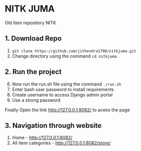 # NITK JUMA
Old item repository NITK


## 1. Download Repo
1. ```git clone https://github.com/jithendra1798/nitkjuma.git```
2. Change directory using the command ```cd nitkjuma```

## 2. Run the project
6. Now run the run.sh file using the command ```./run.sh```
7. Enter bash user password to install requirements
8. Create username to access Django admin portal
9. Use a strong password

Finally Open the link http://127.0.0.1:8082/ to acees the page

## 3. Navigation through website
1. Home - http://127.0.0.1:8082/
2. All item categories - http://127.0.0.1:8082/store/
